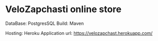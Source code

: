 # VeloZapchasti online store

DataBase: PostgresSQL
Build: Maven

Hosting: Heroku
Application url: https://velozapchast.herokuapp.com/